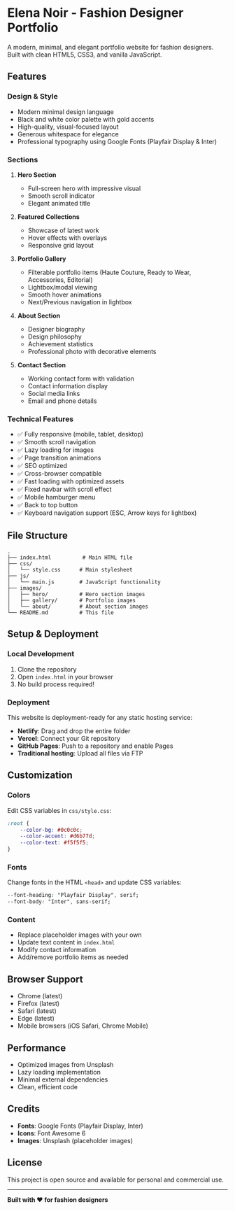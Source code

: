 # Elena Noir - Fashion Designer Portfolio

A modern, minimal, and elegant portfolio website for fashion designers. Built with clean HTML5, CSS3, and vanilla JavaScript.

## Features

### Design & Style
- Modern minimal design language
- Black and white color palette with gold accents
- High-quality, visual-focused layout
- Generous whitespace for elegance
- Professional typography using Google Fonts (Playfair Display & Inter)

### Sections
1. **Hero Section**
   - Full-screen hero with impressive visual
   - Smooth scroll indicator
   - Elegant animated title

2. **Featured Collections**
   - Showcase of latest work
   - Hover effects with overlays
   - Responsive grid layout

3. **Portfolio Gallery**
   - Filterable portfolio items (Haute Couture, Ready to Wear, Accessories, Editorial)
   - Lightbox/modal viewing
   - Smooth hover animations
   - Next/Previous navigation in lightbox

4. **About Section**
   - Designer biography
   - Design philosophy
   - Achievement statistics
   - Professional photo with decorative elements

5. **Contact Section**
   - Working contact form with validation
   - Contact information display
   - Social media links
   - Email and phone details

### Technical Features
- ✅ Fully responsive (mobile, tablet, desktop)
- ✅ Smooth scroll navigation
- ✅ Lazy loading for images
- ✅ Page transition animations
- ✅ SEO optimized
- ✅ Cross-browser compatible
- ✅ Fast loading with optimized assets
- ✅ Fixed navbar with scroll effect
- ✅ Mobile hamburger menu
- ✅ Back to top button
- ✅ Keyboard navigation support (ESC, Arrow keys for lightbox)

## File Structure

```
.
├── index.html          # Main HTML file
├── css/
│   └── style.css      # Main stylesheet
├── js/
│   └── main.js        # JavaScript functionality
├── images/
│   ├── hero/          # Hero section images
│   ├── gallery/       # Portfolio images
│   └── about/         # About section images
└── README.md          # This file
```

## Setup & Deployment

### Local Development
1. Clone the repository
2. Open `index.html` in your browser
3. No build process required!

### Deployment
This website is deployment-ready for any static hosting service:
- **Netlify**: Drag and drop the entire folder
- **Vercel**: Connect your Git repository
- **GitHub Pages**: Push to a repository and enable Pages
- **Traditional hosting**: Upload all files via FTP

## Customization

### Colors
Edit CSS variables in `css/style.css`:
```css
:root {
    --color-bg: #0c0c0c;
    --color-accent: #d6b77d;
    --color-text: #f5f5f5;
}
```

### Fonts
Change fonts in the HTML `<head>` and update CSS variables:
```css
--font-heading: "Playfair Display", serif;
--font-body: "Inter", sans-serif;
```

### Content
- Replace placeholder images with your own
- Update text content in `index.html`
- Modify contact information
- Add/remove portfolio items as needed

## Browser Support
- Chrome (latest)
- Firefox (latest)
- Safari (latest)
- Edge (latest)
- Mobile browsers (iOS Safari, Chrome Mobile)

## Performance
- Optimized images from Unsplash
- Lazy loading implementation
- Minimal external dependencies
- Clean, efficient code

## Credits
- **Fonts**: Google Fonts (Playfair Display, Inter)
- **Icons**: Font Awesome 6
- **Images**: Unsplash (placeholder images)

## License
This project is open source and available for personal and commercial use.

---

**Built with ❤️ for fashion designers**
